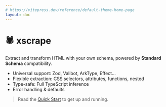```yaml
---
# https://vitepress.dev/reference/default-theme-home-page
layout: doc
---
```


# 🕷️ xscrape

Extract and transform HTML with your own schema, powered by **Standard Schema** compatibility.

- Universal support: Zod, Valibot, ArkType, Effect…
- Flexible extraction: CSS selectors, attributes, functions, nested
- Type-safe: Full TypeScript inference
- Error handling & defaults

> Read the [Quick Start](quick-start.md) to get up and running.
